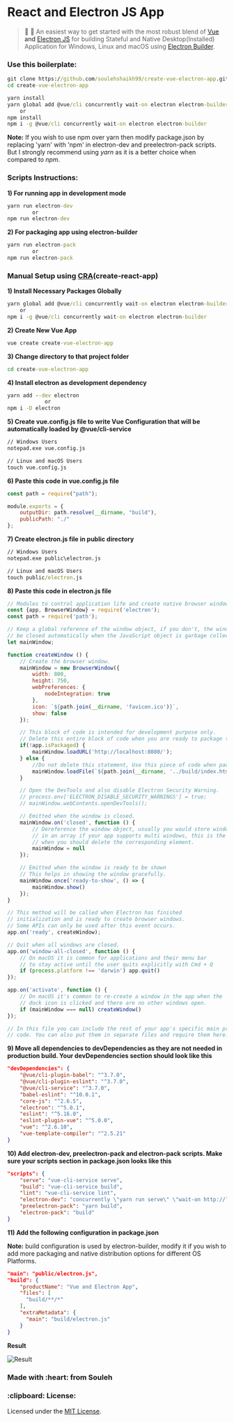 # React and Electron JS App
> :rocket: :telescope: An easiest way to get started with the most robust blend of <a target="_blank" href="https://vuejs.org/">Vue<a/> and <a target="_blank" href="https://electronjs.org/">Electron JS</a> for building Stateful and Native Desktop(Installed) Application for Windows, Linux and macOS using <a target="_blank" href="https://github.com/electron-userland/electron-builder">Electron Builder</a>.

<h3>Use this boilerplate:</h3>

```cmd
git clone https://github.com/soulehshaikh99/create-vue-electron-app.git
cd create-vue-electron-app

yarn install
yarn global add @vue/cli concurrently wait-on electron electron-builder
    or
npm install
npm i -g @vue/cli concurrently wait-on electron electron-builder
```

**Note:** If you wish to use npm over yarn then modify package.json by replacing 'yarn' with 'npm' in electron-dev and preelectron-pack scripts.
But I strongly recommend using <em>yarn</em> as it is a better choice when compared to <em>npm</em>.

<h3>Scripts Instructions:</h3>

**1) For running app in development mode**

```cmd
yarn run electron-dev
        or
npm run electron-dev
```

**2) For packaging app using electron-builder**

```cmd
yarn run electron-pack
        or
npm run electron-pack
```

<h3>Manual Setup using <a href="https://github.com/facebook/create-react-app">CRA</a>(create-react-app)</h3>

**1) Install Necessary Packages Globally**

```cmd
yarn global add @vue/cli concurrently wait-on electron electron-builder
    or
npm i -g @vue/cli concurrently wait-on electron electron-builder
```

**2) Create New Vue App**

```cmd
vue create create-vue-electron-app
```

**3) Change directory to that project folder**

```cmd 
cd create-vue-electron-app
```

**4) Install electron as development dependency**

```cmd 
yarn add --dev electron
            or
npm i -D electron
```

**5) Create vue.config.js file to write Vue Configuration that will be automatically loaded by @vue/cli-service**

```cmd
// Windows Users
notepad.exe vue.config.js

// Linux and macOS Users 
touch vue.config.js
```

**6) Paste this code in vue.config.js file**

```javascript
const path = require("path");

module.exports = {
    outputDir: path.resolve(__dirname, "build"),
    publicPath: "./"
};
```

**7) Create electron.js file in public directory**

```cmd
// Windows Users
notepad.exe public\electron.js

// Linux and macOS Users
touch public/electron.js
```

**8) Paste this code in electron.js file**

```javascript
// Modules to control application life and create native browser window
const {app, BrowserWindow} = require('electron');
const path = require('path');

// Keep a global reference of the window object, if you don't, the window will
// be closed automatically when the JavaScript object is garbage collected.
let mainWindow;

function createWindow () {
    // Create the browser window.
    mainWindow = new BrowserWindow({
        width: 800,
        height: 750,
        webPreferences: {
            nodeIntegration: true
        },
        icon: `${path.join(__dirname, 'favicon.ico')}`,
        show: false
    });

    // This block of code is intended for development purpose only.
    // Delete this entire block of code when you are ready to package the application.
    if(!app.isPackaged) {
        mainWindow.loadURL('http://localhost:8080/');
    } else {
        //Do not delete this statement, Use this piece of code when packaging app for production environment
        mainWindow.loadFile(`${path.join(__dirname, '../build/index.html')}`);
    }

    // Open the DevTools and also disable Electron Security Warning.
    // process.env['ELECTRON_DISABLE_SECURITY_WARNINGS'] = true;
    // mainWindow.webContents.openDevTools();

    // Emitted when the window is closed.
    mainWindow.on('closed', function () {
        // Dereference the window object, usually you would store windows
        // in an array if your app supports multi windows, this is the time
        // when you should delete the corresponding element.
        mainWindow = null
    });

    // Emitted when the window is ready to be shown
    // This helps in showing the window gracefully.
    mainWindow.once('ready-to-show', () => {
        mainWindow.show()
    });
}

// This method will be called when Electron has finished
// initialization and is ready to create browser windows.
// Some APIs can only be used after this event occurs.
app.on('ready', createWindow);

// Quit when all windows are closed.
app.on('window-all-closed', function () {
    // On macOS it is common for applications and their menu bar
    // to stay active until the user quits explicitly with Cmd + Q
    if (process.platform !== 'darwin') app.quit()
});

app.on('activate', function () {
    // On macOS it's common to re-create a window in the app when the
    // dock icon is clicked and there are no other windows open.
    if (mainWindow === null) createWindow()
});

// In this file you can include the rest of your app's specific main process
// code. You can also put them in separate files and require them here.
```

**9) Move all dependencies to devDependencies as they are not needed in production build.
Your devDependencies section should look like this**

```json
"devDependencies": {
    "@vue/cli-plugin-babel": "^3.7.0",
    "@vue/cli-plugin-eslint": "^3.7.0",
    "@vue/cli-service": "^3.7.0",
    "babel-eslint": "^10.0.1",
    "core-js": "^2.6.5",
    "electron": "^5.0.1",
    "eslint": "^5.16.0",
    "eslint-plugin-vue": "^5.0.0",
    "vue": "^2.6.10",
    "vue-template-compiler": "^2.5.21"
}
```

**10) Add electron-dev, preelectron-pack and electron-pack scripts. Make sure your scripts section in package.json looks like this**

```json
"scripts": {
    "serve": "vue-cli-service serve",
    "build": "vue-cli-service build",
    "lint": "vue-cli-service lint",
    "electron-dev": "concurrently \"yarn run serve\" \"wait-on http://localhost:8080 && electron .\"",
    "preelectron-pack": "yarn build",
    "electron-pack": "build"
}
```

**11) Add the following configuration in package.json**

**Note:** build configuration is used by electron-builder, modify it if you wish to add more packaging and native distribution options for different OS Platforms.
```json
"main": "public/electron.js",
"build": {
    "productName": "Vue and Electron App",
    "files": [
      "build/**/*"
    ],
    "extraMetadata": {
      "main": "build/electron.js"
    }
}
```

**Result**

![Result](https://user-images.githubusercontent.com/39525716/57450259-a23d9700-727b-11e9-8f65-27fff78583e8.PNG)

<h3>Made with :heart: from Souleh</h3>

<h3>:clipboard: License: </h3>
Licensed under the <a href="https://github.com/soulehshaikh99/create-vue-electron-app/blob/master/LICENSE">MIT License</a>.
